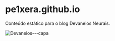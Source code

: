 # pe1xera.github.io
Conteúdo estático para o blog Devaneios Neurais.

![Devaneios---capa](https://github.com/pe1xera/pe1xera.github.io/assets/115670416/91b1e879-afe6-41ad-95b0-8aeb561ae7e7)

